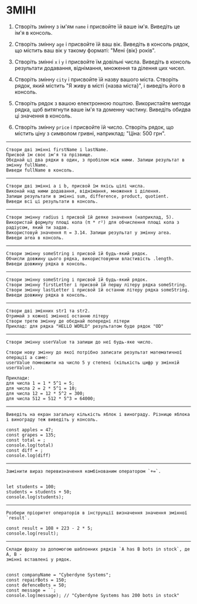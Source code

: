 # ЗМІНІ

1. Створіть змінну з ім'ям `name` і присвойте їй ваше ім'я. Виведіть це ім'я в
   консоль.

1. Створіть змінну `age` і присвойте їй ваш вік. Виведіть в консоль рядок, що
   містить ваш вік у такому форматі: "Мені {вік} років".

1. Створіть змінні `x` і `y` і присвойте їм довільні числа. Виведіть в консоль
   результати додавання, віднімання, множення та ділення цих чисел.

1. Створіть змінну `city` і присвойте їй назву вашого міста. Створіть рядок,
   який містить "Я живу в місті {назва міста}", і виведіть його в консоль.

1. Створіть рядок з вашою електронною поштою. Використайте методи рядка, щоб
   витягнути ваше ім'я та доменну частину. Виведіть обидва ці значення в
   консоль.

1. Створіть змінну `price` і присвойте їй число. Створіть рядок, що містить ціну
   з символом гривні, наприклад: "Ціна: 500 грн".

---

```
Створи дві змінні firstName і lastName.
Присвой їм своє ім'я та прізвище.
Обєднай ці два рядки в один, з пробілом між ними. Запиши результат в змінну fullName.
Виведи fullName в консоль.
```

---

```
Створи дві змінні a і b, присвой їм якісь цілі числа.
Виконай над ними додавання, віднімання, множення і ділення.
Запиши результати в змінні sum, difference, product, quotient.
Виведи всі ці результати в консоль.
```

---

```
Створи змінну radius і присвой їй деяке значення (наприклад, 5).
Використай формулу площі кола (π * r²) для обчислення площі кола з радіусом, який ти задав.
Використовуй значення π = 3.14. Запиши результат у змінну area.
Виведи area в консоль.
```

---

```
Створи змінну someString і присвой їй будь-який рядок.
Обчисли довжину цього рядка, використовуючи властивість .length.
Виведи довжину рядка в консоль.
```

---

```
Створи змінну someString і присвой їй будь-який рядок.
Створи змінну firstLetter і присвой їй першу літеру рядка someString.
Створи змінну lastLetter і присвой їй останню літеру рядка someString.
Виведи довжину рядка в консоль.
```

---

```
Створи дві змінних str1 та str2.
Отримай з кожної змінної останню літеру
Створи третю змінну де обєднай попередні літери
Приклад: для рядка "HELLO WORLD" результатом буде рядок "OD"
```

---

```
Створи змінну userValue та запиши до неї будь-яке число.

Створи нову змінну до якої потрібно записати результат математичної операції а саме:
userValue помножити на число 5 у степені (кількість цифр у змінній userValue).

Приклади:
для числа 1 = 1 * 5^1 = 5;
для числа 2 = 2 * 5^1 = 10;
для числа 12 = 12 * 5^2 = 300;
для числа 512 = 512 * 5^3 = 64000;

```

---

```
Виведіть на екран загальну кількість яблок і винограду. Різницю яблока і винограду теж виведіть у консоль.

const apples = 47;
const grapes = 135;
const total = ;
console.log(total)
const diff = ;
console.log(diff)

```

---

```
Замінити вираз перевизначення комбінованим оператором `+=`.


let students = 100;
students = students + 50;
console.log(students);
```

---

```
Розбери пріоритет операторів в інструкції визначення значення змінної
`result`.

const result = 108 + 223 - 2 * 5;
console.log(result);
```

---

```
Склади фразу за допомогою шаблонних рядків `A has B bots in stock`, де A, B -
змінні вставлені у рядок.


const companyName = "Cyberdyne Systems";
const repairBots = 150;
const defenceBots = 50;
const message = ``;
console.log(message); // "Cyberdyne Systems has 200 bots in stock"
```
